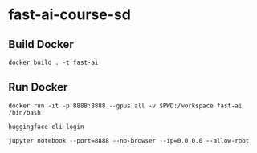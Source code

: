 # fast-ai-course-sd

## Build Docker

```
docker build . -t fast-ai
```

## Run Docker
```
docker run -it -p 8888:8888 --gpus all -v $PWD:/workspace fast-ai /bin/bash
```

```
huggingface-cli login
```

```
jupyter notebook --port=8888 --no-browser --ip=0.0.0.0 --allow-root
```